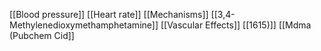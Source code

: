 [[Blood pressure]]
[[Heart rate]]
[[Mechanisms]]
[[3,4-Methylenedioxymethamphetamine]]
[[Vascular Effects]]
[[1615)]]
[[Mdma (Pubchem Cid]]
